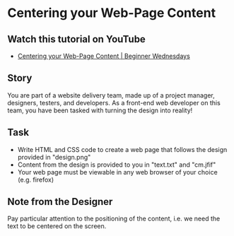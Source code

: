 # Centering your Web-Page Content

## Watch this tutorial on YouTube

- [Centering your Web-Page Content | Beginner Wednesdays](https://youtu.be/hE9WdxlPZeI)

## Story

You are part of a website delivery team, made up of a project manager, designers, testers, and developers.
As a front-end web developer on this team, you have been tasked with turning the design into reality! 

## Task

- Write HTML and CSS code to create a web page that follows the design provided in "design.png"
- Content from the design is provided to you in "text.txt" and "cm.jfif"
- Your web page must be viewable in any web browser of your choice (e.g. firefox)

## Note from the Designer

Pay particular attention to the positioning of the content, i.e. we need the text to be centered on the screen.
